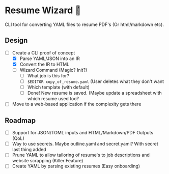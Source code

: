 # Resume Wizard 🧙

CLI tool for converting YAML files to resume PDF's (Or html/markdown etc).

## Design
- [ ] Create a CLI proof of concept
    - [X] Parse YAML/JSON into an IR
    - [X] Convert the IR to HTML
    - [ ] Wizard Command (Magic? Init?) 
        - [ ] What job is this for?
        - [ ] `$EDITOR copy_of_resume.yaml` (User deletes what they don't want
        - [ ] Which template (with default)
        - [ ] Done! New resume is saved. (Maybe update a spreadsheet with which resume used too?

- [ ] Move to a web-based application if the complexity gets there

## Roadmap
- [ ] Support for JSON/TOML inputs and HTML/Markdown/PDF Outputs (QoL)
- [ ] Way to use secrets. Maybe outline.yaml and secret.yaml? With secret last thing added
- [ ] Prune YAML to allow tailoring of resume's to job descriptions and website scrapping (Killer Feature)
- [ ] Create YAML by parsing existing resumes (Easy onboarding)
